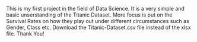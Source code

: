 This is my first project in the field of Data Science. It is a very simple and basic unserstanding of the Titanic Dataset. More focus is put on the Survival Rates on how they play out under different circumstances
such as Gender, Class etc. 
Download the Titanic-Dataset.csv file instead of the xlsx file.
Thank You!
